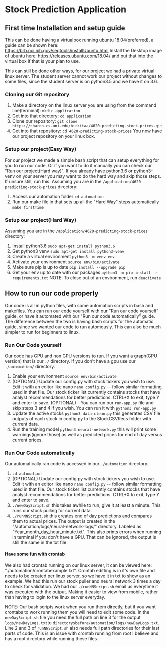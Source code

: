 # Stock Prediction Application

## First time Installation and setup guide
This can be done having a virtualbox running ubuntu 18.04(preferred), a guide can be shown here:
https://brb.nci.nih.gov/seqtools/installUbuntu.html
Install the Desktop image of ubuntu here: https://releases.ubuntu.com/18.04/ and put that into the virtual box if that is your plan to use.

This can still be done other ways, for our project we had a private virtual linux server. The student server cannot work our project without changes to some files, since the student server is on python3.5 and we have it on 3.6.

### Cloning our Git repository
1. Make a directory on the linux server you are using from the command line(terminal): `mkdir application`
2. Get into that directory: `cd application`
3. Clone our repository: `git clone https://charon.cs.uni.edu/birkitaa/4620-predicting-stock-prices.git`
4. Get into that repository: `cd 4620-predicting-stock-prices`
You now have our project repository on your linux box.

### Setup our project(Easy Way)
For our project we made a simple bash script that can setup everything for you to run our code. Or if you want to do it manually you can check our "Run our project(Hard way)". If you already have python3.6 or python3-venv on your server you may want to do the hard way and skip those steps. If unsure still, run this.
Assuming you are in the `/application/4620-predicting-stock-prices` directory:
1. Access our automation folder `cd automation`
2. Run our make file in that sets up all the "Hard Way" steps automatically `make firstTime`

### Setup our project(Hard Way)
Assuming you are in the `/application/4620-predicting-stock-prices` directory:
1. Install python3.6 `sudo apt-get install python3.6`
2. Get python3 venv `sudo apt-get install python3-venv` 
3. Create a virtual environment `python3 -m venv env`
4. Activate your environment `source env/bin/activate`
5. Make sure pip is up to date `pip install --upgrade pip`
6. Get your env up to date with our packages `python3 -m pip install -r requirements.txt`
NOTE: To close out of an environment, run `deactivate`


## How to run our code properly
Our code is all in python files, with some automation scripts in bash and makefiles. You can run our code yourself with our "Run our code yourself" guide, or have it automated with our "Run our code automatically" guide. The difference between the two is having bash scripts for the automatic guide, since we wanted our code to run automously. This can also be much simpler to run for beginners to linux.

### Run Our Code yourself
Our code has GPU and non GPU versions to run. If you want a graph(GPU version) that is our `./` directory. If you don't have a gpu use our `./automation/` directory.
1. Enable your environment `source env/bin/activate`
2. (OPTIONAL) Update our config.py with stock tickers you wish to use. Edit it with an editor like nano 
   `nano config.py` -- follow similar formatting used in that file. Our stock ticker list currently contains stocks
   that have analyst recommendations for better predictions. CTRL+X to exit, type Y and enter to save.
(OPTIONAL) - You can run our `run-app.py` file and skip steps 3 and 4 if you wish. You can run it with `python3 run-app.py`
3. Update the active stocks `python3 data-clean.py` this generates CSV file outputs of each stock in config.py to 
   the StockCSVRecs folder with current data.
4. Run the training model `python3 neural-network.py` this will print some warnings(ignore those) as well as
   predicted prices for end of day versus current prices.

### Run Our Code automatically
Our automatically ran code is accessed in our `./automation` directory.
1. `cd automation`
2. (OPTIONAL) Update our config.py with stock tickers you wish to use. Edit it with an editor like nano 
   `nano config.py` -- follow similar formatting used in that file. Our stock ticker list currently contains stocks
   that have analyst recommendations for better predictions. CTRL+X to exit, type Y and enter to save.
3. `./newDayScript.sh` this takes awhile to run, give it at least a minute. This runs our stock pulling for current
   data.
4. `./runNNScript.sh` this creates end of day predictions and compares them to actual prices. The output is created in the "/automation/logs/neural-network-logs/" directory. Labeled as "Year_month_day_hour_minute.txt". This also prints errors when running in terminal if you don't have a GPU. That can be ignored, the output is still the same in the txt file.

#### Have some fun with crontab
We also had crontab running on our linux server, it can be viewed here: "./automation/crontabexample.txt". Crontab editting is in it's own file and needs to be created per linux server, so we have it in txt to show as an example. We had this run our stock puller and neural network 3 times a day to check for validation. We had our `./runNNScript.sh` email us everytime it was executed with the output. Making it easier to view from mobile, rather than having to login to the linux server everyday.

NOTE: Our bash scripts work when you run them directly, but if you want crontabs to work running them you will need to edit some code. In the `newDayScript.sh` file you need the full path on line 3 for the output `logs/newDayLogs.txt`to `directorysbefore/automation/logs/newDayLogs.txt`. Line 2 and 3 of `runNNScript.sh` also needs full path directories for their last parts of code. This is an issue with crontab running from root I believe and has a root directory while running these files.

